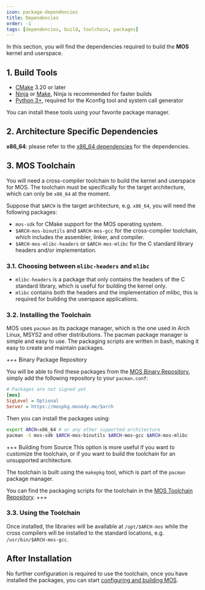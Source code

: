 ```yaml
---
icon: package-dependencies
title: Dependencies
order: -1
tags: [dependencies, build, toolchain, packages]
---
```


In this section, you will find the dependencies required to build the **MOS** kernel and userspace.

## 1. Build Tools

- [CMake](https://cmake.org/download/) 3.20 or later
- [Ninja](https://ninja-build.org/) or [Make](https://www.gnu.org/software/make/), Ninja is recommended for faster builds
- [Python 3+](https://www.python.org/downloads/), required for the Kconfig tool and system call generator

You can install these tools using your favorite package manager.

## 2. Architecture Specific Dependencies

**x86_64**: please refer to the [x86_64 dependencies](/arch/x86_64/dependencies.md) for the dependencies.

## 3. MOS Toolchain

You will need a cross-compiler toolchain to build the kernel and userspace for MOS. The toolchain must be specifically
for the target architecture, which can only be `x86_64` at the moment.

Suppose that `$ARCH` is the target architecture, e.g. `x86_64`, you will need the following packages:

- `mos-sdk` for CMake support for the MOS operating system.
- `$ARCH-mos-binutils` and `$ARCH-mos-gcc` for the cross-compiler toolchain, which includes the assembler, linker, and compiler.
- `$ARCH-mos-mlibc-headers` or `$ARCH-mos-mlibc` for the C standard library headers and/or implementation.

### 3.1. Choosing between `mlibc-headers` and `mlibc`

- `mlibc-headers` is a package that only contains the headers of the C standard library, which is useful for building the kernel only.
- `mlibc` contains both the headers and the implementation of mlibc, this is required for building the userspace applications.

### 3.2. Installing the Toolchain

MOS uses `pacman` as its package manager, which is the one used in Arch Linux, MSYS2 and other distributions. The pacman
package manager is simple and easy to use. The packaging scripts are written in bash, making it easy to create and maintain
packages.

+++ Binary Package Repository

You will be able to find these packages from the [MOS Binary Repository](https://mospkg.mooody.me), simply add the following
repository to your `pacman.conf`:

```ini
# Packages are not signed yet
[mos]
SigLevel = Optional
Server = https://mospkg.mooody.me/$arch
```

Then you can install the packages using:

```bash
export ARCH=x86_64 # or any other supported architecture
pacman -S mos-sdk $ARCH-mos-binutils $ARCH-mos-gcc $ARCH-mos-mlibc
```

+++ Building from Source
This option is more useful if you want to customize the toolchain, or if you want to build the toolchain for an unsupported
architecture.

The toolchain is built using the `makepkg` tool, which is part of the `pacman` package manager.

You can find the packaging scripts for the toolchain in the [MOS Toolchain Repository](https://github.com/moodyhunter/mos-toolchain).
+++

### 3.3. Using the Toolchain

Once installed, the libraries will be available at `/opt/$ARCH-mos` while the cross compilers will be installed to the
standard locations, e.g. `/usr/bin/$ARCH-mos-gcc`.

## After Installation

No further configuration is required to use the toolchain, once you have installed the packages, you can start
[configuring and building MOS](configure-build.md).
